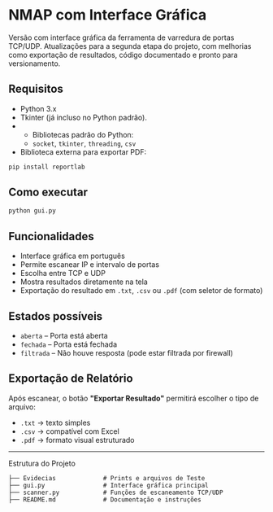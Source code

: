 # NMAP com Interface Gráfica 

Versão com interface gráfica da ferramenta de varredura de portas TCP/UDP. Atualizações para a segunda etapa do projeto, com melhorias como exportação de resultados, código documentado e pronto para versionamento.

## Requisitos

- Python 3.x
- Tkinter (já incluso no Python padrão).
- - Bibliotecas padrão do Python:
  - `socket`, `tkinter`, `threading`, `csv`
- Biblioteca externa para exportar PDF:

```bash
pip install reportlab
```

## Como executar

```bash
python gui.py
```

## Funcionalidades

- Interface gráfica em português
- Permite escanear IP e intervalo de portas
- Escolha entre TCP e UDP
- Mostra resultados diretamente na tela
- Exportação do resultado em `.txt`, `.csv` ou `.pdf` (com seletor de formato)

## Estados possíveis

- `aberta` – Porta está aberta
- `fechada` – Porta está fechada
- `filtrada` – Não houve resposta (pode estar filtrada por firewall)

## Exportação de Relatório

Após escanear, o botão **"Exportar Resultado"** permitirá escolher o tipo de arquivo:

- `.txt` → texto simples
- `.csv` → compatível com Excel
- `.pdf` → formato visual estruturado

---
 Estrutura do Projeto

```
├── Evidecias             # Prints e arquivos de Teste
├── gui.py                # Interface gráfica principal
├── scanner.py            # Funções de escaneamento TCP/UDP
├── README.md             # Documentação e instruções
```

